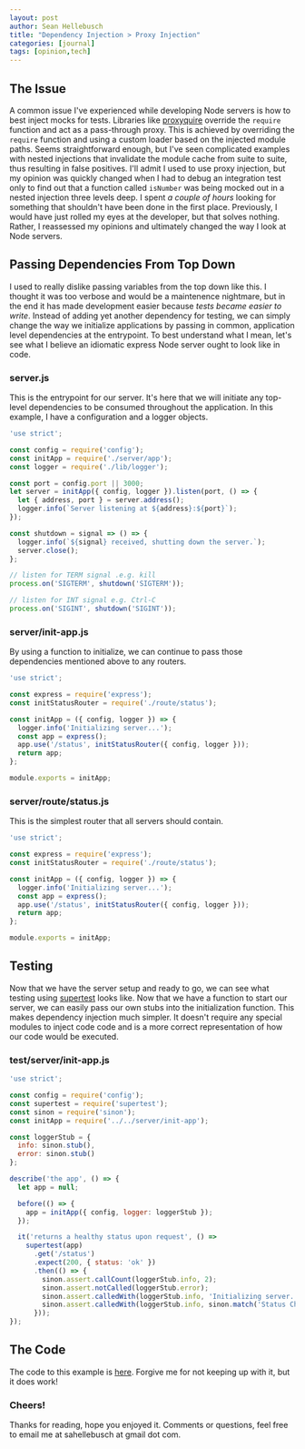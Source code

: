 ```yaml
---
layout: post
author: Sean Hellebusch
title: "Dependency Injection > Proxy Injection"
categories: [journal]
tags: [opinion,tech]
---
```


## The Issue

A common issue I've experienced while developing Node servers is how to best inject mocks for tests. Libraries like [proxyquire](https://www.npmjs.com/package/proxyquire) override the `require` function and act as a pass-through proxy. This is achieved by overriding the `require` function and using a custom loader based on the injected module paths. Seems straightforward enough, but I've seen complicated examples with nested injections that invalidate the module cache from suite to suite, thus resulting in false positives. I'll admit I used to use proxy injection, but my opinion was quickly changed when I had to debug an integration test only to find out that a function called `isNumber` was being mocked out in a nested injection three levels deep. I spent _a couple of hours_ looking for something that shouldn't have been done in the first place. Previously, I would have just rolled my eyes at the developer, but that solves nothing. Rather, I reassessed my opinions and ultimately changed the way I look at Node servers. 

## Passing Dependencies From Top Down

I used to really dislike passing variables from the top down like this. I thought it was too verbose and would be a maintenence nightmare, but in the end it has made development easier because _tests became easier to write_. Instead of adding yet another dependency for testing, we can simply change the way we initialize applications by passing in common, application level dependencies at the entrypoint. To best understand what I mean, let's see what I believe an idiomatic express Node server ought to look like in code.

### server.js

This is the entrypoint for our server. It's here that we will initiate any top-level dependencies to be consumed throughout the application. In this example, I have a configuration and a logger objects.

```javascript
'use strict';

const config = require('config');
const initApp = require('./server/app');
const logger = require('./lib/logger');

const port = config.port || 3000;
let server = initApp({ config, logger }).listen(port, () => {
  let { address, port } = server.address();
  logger.info(`Server listening at ${address}:${port}`);
});

const shutdown = signal => () => {
  logger.info(`${signal} received, shutting down the server.`);
  server.close();
};

// listen for TERM signal .e.g. kill
process.on('SIGTERM', shutdown('SIGTERM'));

// listen for INT signal e.g. Ctrl-C
process.on('SIGINT', shutdown('SIGINT'));
```

### server/init-app.js

By using a function to initialize, we can continue to pass those dependencies mentioned above to any routers.

```javascript
'use strict';

const express = require('express');
const initStatusRouter = require('./route/status');

const initApp = ({ config, logger }) => {
  logger.info('Initializing server...');
  const app = express();
  app.use('/status', initStatusRouter({ config, logger }));
  return app;
};

module.exports = initApp;
```

### server/route/status.js

This is the simplest router that all servers should contain.

```javascript
'use strict';

const express = require('express');
const initStatusRouter = require('./route/status');

const initApp = ({ config, logger }) => {
  logger.info('Initializing server...');
  const app = express();
  app.use('/status', initStatusRouter({ config, logger }));
  return app;
};

module.exports = initApp;
```

## Testing

Now that we have the server setup and ready to go, we can see what testing using [supertest](https://www.npmjs.com/package/supertest) looks like. Now that we have a function to start our server, we can easily pass our own stubs into the initialization function. This makes dependency injection much simpler. It doesn't require any special modules to inject code code and is a more correct representation of how our code would be executed.

### test/server/init-app.js
```javascript
'use strict';

const config = require('config');
const supertest = require('supertest');
const sinon = require('sinon');
const initApp = require('../../server/init-app');

const loggerStub = {
  info: sinon.stub(),
  error: sinon.stub()
};

describe('the app', () => {
  let app = null;

  before(() => {
    app = initApp({ config, logger: loggerStub });
  });

  it('returns a healthy status upon request', () =>
    supertest(app)
      .get('/status')
      .expect(200, { status: 'ok' })
      .then(() => {
        sinon.assert.callCount(loggerStub.info, 2);
        sinon.assert.notCalled(loggerStub.error);
        sinon.assert.calledWith(loggerStub.info, 'Initializing server...');
        sinon.assert.calledWith(loggerStub.info, sinon.match('Status Check:'));
      }));
});

```

## The Code

The code to this example is [here](https://github.com/sahellebusch/examples/tree/master/idiomatic-express-server). Forgive me for not keeping up with it, but it does work!

### Cheers!

Thanks for reading, hope you enjoyed it. Comments or questions, feel free to email me at sahellebusch at gmail dot com.
